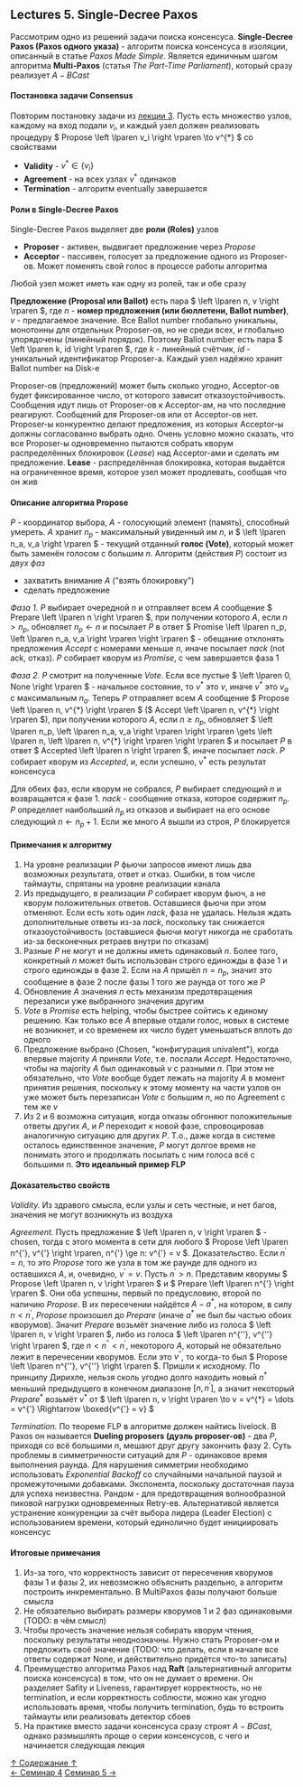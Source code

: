 ## Lectures 5. Single-Decree Paxos

Рассмотрим одно из решений задачи поиска консенсуса. **Single-Decree Paxos (Paxos одного указа)** - алгоритм поиска консенсуса в изоляции, описанный в статье *Paxos Made Simple*. Является единичным шагом алгоритма **Multi-Paxos** (статья *The Part-Time Parliament*), который сразу реализует $A-BCast$

#### Постановка задачи Consensus

Повторим постановку задачи из [лекции 3](https://github.com/ddvamp/distributed-db-learning/blob/main/notes/dist-sys-mipt/lectures/lecture-3.md#consensus). Пусть есть множество узлов, каждому на вход подали $v_i$, и каждый узел должен реализовать процедуру $` Propose \left \lparen v_i \right \rparen \to v^{*} `$ со свойствами
- **Validity** - $` v^{*} \in \{v_i\} `$
- **Agreement** - на всех узлах $` v^{*} `$ одинаков
- **Termination** - алгоритм eventually завершается

#### Роли в Single-Decree Paxos

Single-Decree Paxos выделяет две **роли (Roles)** узлов
- **Proposer** - активен, выдвигает предложение через $Propose$
- **Acceptor** - пассивен, голосует за предложение одного из Proposer-ов. Может поменять свой голос в процессе работы алгоритма

Любой узел может иметь как одну из ролей, так и обе сразу

**Предложение (Proposal или Ballot)** есть пара $` \left \lparen n, v \right \rparen `$, где $n$ - **номер предложения (или бюллетени, Ballot number)**, $v$ - предлагаемое значение. Все Ballot number глобально уникальны, монотонны для отдельных Proposer-ов, но не среди всех, и глобально упорядочены (линейный порядок). Поэтому Ballot number есть пара $` \left \lparen k, id \right \rparen `$, где $k$ - линейный счётчик, $id$ - уникальный идентификатор Proposer-а. Каждый узел надёжно хранит Ballot number на Disk-е

Proposer-ов (предложений) может быть сколько угодно, Acceptor-ов будет фиксированное число, от которого зависит отказоустойчивость. Сообщения идут лишь от Proposer-ов к Acceptor-ам, на что последние реагируют. Сообщений для Proposer-ов или от Acceptor-ов нет. Proposer-ы конкурентно делают предложения, из которых Acceptor-ы должны согласованно выбрать одно. Очень условно можно сказать, что все Proposer-ы одновременно пытаются собрать кворум распределённых блокировок (*Lease*) над Acceptor-ами и сделать им предложение. **Lease** - распределённая блокировка, которая выдаётся на ограниченное время, которое узел может продлевать, сообщая что он жив

#### Описание алгоритма Propose

$P$ - координатор выбора, $A$ - голосующий элемент (память), способный умереть. $A$ хранит $n_p$ - максимальный увиденный им $n$, и $` \left \lparen n_a, v_a \right \rparen `$ - текущий отданный **голос (Vote)**, который может быть заменён голосом с большим $n$. Алгоритм (действия $P$) состоит из *двух фаз*
- захватить внимание $A$ ("взять блокировку")
- сделать предложение

*Фаза 1.* $P$ выбирает очередной $n$ и отправляет всем $A$ сообщение $` Prepare \left \lparen n \right \rparen `$, при получении которого $A$, если $` n \gt n_p `$, обновляет $n_p \gets n$ и посылает $P$ в ответ $` Promise \left \lparen n_p, \left \lparen n_a, v_a \right \rparen \right \rparen `$ - обещание отклонять предложения $Accept$ с номерами меньше $n$, иначе посылает $nack$ (not ack, отказ). $P$ собирает кворум из $Promise$, с чем завершается фаза $1$

*Фаза 2.* $P$ смотрит на полученные $Vote$. Если все пустые $` \left \lparen 0, None \right \rparen `$ - начальное состояние, то $` v^{*} `$ это $v$, иначе $` v^{*} `$ это $v_a$ с максимальным $n_a$. Теперь $P$ отправляет всем $A$ сообщение $` Propose \left \lparen n, v^{*} \right \rparen `$ ($` Accept \left \lparen n, v^{*} \right \rparen `$), при получении которого $A$, если $` n \ge n_p `$, обновляет $` \left \lparen n_p, \left \lparen n_a, v_a \right \rparen \right \rparen \gets \left \lparen n, \left \lparen n, v^{*} \right \rparen \right \rparen `$ и посылает $P$ в ответ $` Accepted \left \lparen n \right \rparen `$, иначе посылает $nack$. $P$ собирает кворум из $Accepted$, и, если успешно, $` v^{*} `$ есть результат консенсуса

Для обеих фаз, если кворум не собрался, $P$ выбирает следующий $n$ и возвращается к фазе $1$. $nack$ - сообщение отказа, которое содержит $n_p$. $P$ определяет наибольший $n_p$ из отказов и выбирает на его основе следующий $` n \gets n_p + 1 `$. Если же много $A$ вышли из строя, $P$ блокируется

#### Примечания к алгоритму

1. На уровне реализации $P$ фьючи запросов имеют лишь два возможных результата, ответ и отказ. Ошибки, в том числе таймауты, спрятаны на уровне реализации канала
2. Из предыдущего, в реализации $P$ собирает кворум фьюч, а не кворум положительных ответов. Оставшиеся фьючи при этом отменяют. Если есть хоть один $nack$, фаза не удалась. Нельзя ждать дополнительные ответы из-за $nack$, поскольку так снижается отказоустойчивость (оставшиеся фьючи могут никогда не сработать из-за бесконечных ретраев внутри по отказам)
3. Разные $P$ не могут и не должны иметь одинаковый $n$. Более того, конкретный $n$ может быть использован строго единожды в фазе $1$ и строго единожды в фазе $2$. Если на $A$ пришёл $n = n_p$, значит это сообщение в фазе $2$ после фазы $1$ того же раунда от того же $P$
4. Обновление $A$ значения $n$ есть механизм предотвращения перезаписи уже выбранного значения другим
5. $Vote$ в $Promise$ есть helping, чтобы быстрее сойтись к единому решению. Как только все $A$ впервые отдали голос, новых в системе не возникнет, и со временем их число будет уменьшаться вплоть до одного
6. Предложение выбрано (Chosen, "конфигурация univalent"), когда впервые majority $A$ приняли $Vote$, т.е. послали $Accept$. Недостаточно, чтобы на majority $A$ был одинаковый $v$ с разными $n$. При этом не обязательно, что $Vote$ вообще будет лежать на majority $A$ в момент принятия решения, поскольку к этому моменту на части узлов он уже может быть перезаписан $Vote$ с большим $n$, но по Agreement с тем же $v$
7. Из $2$ и $6$ возможна ситуация, когда отказы обгоняют положительные ответы других $A$, и $P$ переходит к новой фазе, спровоцировав аналогичную ситуацию для других $P$. Т.о., даже когда в системе осталось единственное значение, $P$ могут долгое время не понимать этого и продолжать посылать с ним голоса всё с большими $n$. **Это идеальный пример FLP**

#### Доказательство свойств

*Validity.* Из здравого смысла, если узлы и сеть честные, и нет багов, значения не могут возникнуть из воздуха

*Agreement.* Пусть предложение $` \left \lparen n, v \right \rparen `$ - chosen, тогда с этого момента в сети для любого $` Propose \left \lparen n^{'}, v^{'} \right \rparen, n^{'} \ge n: v^{'} = v `$. Доказательство. Если $` n^{'} = n `$, то это $Propose$ того же узла в том же раунде для одного из оставшихся $A$, и, очевидно, $` v^{'} = v `$. Пусть $` n^{'} \gt n `$. Представим кворумы $` Propose \left \lparen n, v \right \rparen `$ и $` Prepare \left \lparen n^{'} \right \rparen `$. Они оба успешны, первый по предусловию, второй по наличию $Propose$. В их пересечении найдётся $` A - a^{*} `$, на котором, в силу $` n \lt n^{'} `$, $Propose$ произошел до $Prepare$ (иначе $` a^{*} `$ не был бы частью обоих кворумов). Значит $Prepare$ возьмёт значение либо из голоса $` \left \lparen n, v \right \rparen `$, либо из голоса $` \left \lparen n^{''}, v^{''} \right \rparen `$, где $` n \lt n^{''} \lt n^{'} `$, некоторого $A$, который не обязательно лежит в перечесении кворумов. Если это $` v^{''} `$, то когда-то был $` Propose \left \lparen n^{''}, v^{''} \right \rparen `$. Пришли к исходному. По принципу Дирихле, нельзя сколь угодно долго находить новый $` n^{*} `$ меньший предыдущего в конечном диапазоне $` \left \lbrack n, n^{'} \right \rbrack `$, а значит некоторый $` Prepare^{*} `$ возьмёт $` v^{*} `$ от $` \left \lparen n, v \right \rparen \to v = v^{*} = \dots = v^{'} \Rightarrow \boxed{v^{'} = v} `$

*Termination.* По теореме FLP в алгоритме должен найтись livelock. В Paxos он называется **Dueling proposers (дуэль proposer-ов)** - два $P$, приходя со всё большими $n$, мешают друг другу закончить фазу $2$. Суть проблемы в симметричности ситуаций для $P$ - одинаковое время выполнения раунда. Для нарушения симметрии необходимо использовать *Exponential Backoff* со случайными начальной паузой и промежуточными добавками. Экспонента, поскольку достаточная пауза для успеха неизвестна. Рандом - для предотвращения волнообразной пиковой нагрузки одновременных Retry-ев. Альтернативой является устранение конкуренции за счёт выбора лидера (Leader Election) с использованием времени, который единолично будет инициировать консенсус

#### Итоговые примечания

1. Из-за того, что корректность зависит от пересечения кворумов фазы $1$ и фазы $2$, их невозможно объяснить раздельно, а алгоритм построить инкрементально. В MultiPaxos фазы получают больше смысла
2. Не обязательно выбирать размеры кворумов $1$ и $2$ фаз одинаковыми (TODO: в чём смысл)
3. Чтобы прочесть значение нельзя собирать кворум чтения, поскольку результаты неоднозначны. Нужно стать Proposer-ом и предложить своё значение (TODO: что делать, если в начале все ответы содержат None, и действительно придётся что-то записать)
4. Преимущество алгоритма Paxos над **Raft** (альтернативный алгоритм поиска консенсуса) в том, что он не думает о времени. Он разделяет Safity и Liveness, гарантирует корректность, но не termination, и если корректность соблюсти, можно как угодно использовать время, чтобы получить termination, будь то встроить таймауты или реализовать детектор сбоев
5. На практике вместо задачи консенсуса сразу строят $A-BCast$, однако размышлять проще о серии консенсусов, с чего и начинается следующая лекция

[↑ Содержание ↑](https://github.com/ddvamp/distributed-db-learning/tree/main/notes/dist-sys-mipt#содержание)\
[← Семинар 4](https://github.com/ddvamp/distributed-db-learning/blob/main/notes/dist-sys-mipt/seminars/seminar-4.md)
[Семинар 5 →](https://github.com/ddvamp/distributed-db-learning/blob/main/notes/dist-sys-mipt/seminars/seminar-5.md)
